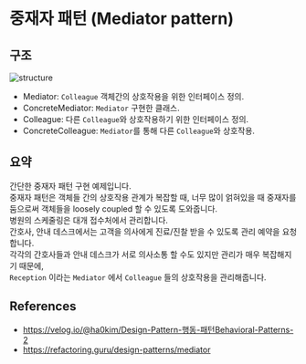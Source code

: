 # 중재자 패턴 (Mediator pattern)

## 구조
<img src="https://user-images.githubusercontent.com/17774927/191725476-2992667c-63d2-4dfd-a405-d5e85d67ac5f.png" alt="structure">

* Mediator: `Colleague` 객체간의 상호작용을 위한 인터페이스 정의.
* ConcreteMediator: `Mediator` 구현한 클래스.
* Colleague: 다른 `Colleague`와 상호작용하기 위한 인터페이스 정의.
* ConcreteColleague: `Mediator`를 통해 다른 `Colleague`와 상호작용.

## 요약
간단한 중재자 패턴 구현 예제입니다.<br>
중재자 패턴은 객체들 간의 상호작용 관계가 복잡할 때, 너무 많이 얽혀있을 때 중재자를 둠으로써 객체들을 loosely coupled 할 수 있도록 도와줍니다.<br>
병원의 스케줄링은 대개 접수처에서 관리합니다.<br>
간호사, 안내 데스크에서는 고객을 의사에게 진료/진찰 받을 수 있도록 관리 예약을 요청합니다.<br>
각각의 간호사들과 안내 데스크가 서로 의사소통 할 수도 있지만 관리가 매우 복잡해지기 때문에,<br>
`Reception` 이라는 `Mediator` 에서 `Colleague` 들의 상호작용을 관리해줍니다.<br>

## References
- <a href="https://velog.io/@ha0kim/Design-Pattern-%ED%96%89%EB%8F%99-%ED%8C%A8%ED%84%B4Behavioral-Patterns-2#9-%EC%A4%91%EC%9E%AC%EC%9E%90-%ED%8C%A8%ED%84%B4-mediator-pattern">https://velog.io/@ha0kim/Design-Pattern-행동-패턴Behavioral-Patterns-2</a>
- https://refactoring.guru/design-patterns/mediator